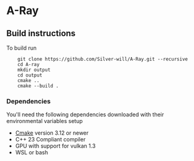 # A-Ray

## Build instructions

To build run
```
	git clone https://github.com/Silver-will/A-Ray.git --recursive
	cd A-ray
	mkdir output
	cd output
	cmake ..
	cmake --build .
```

### Dependencies

You'll need the following dependencies downloaded with their environmental variables setup
* [Cmake](https://cmake.org/) version 3.12 or newer
* C++ 23 Compliant compiler
* GPU with support for vulkan 1.3
* WSL or bash